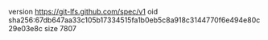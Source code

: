 version https://git-lfs.github.com/spec/v1
oid sha256:67db647aa33c105b17334515fa1b0eb5c8a918c3144770f6e494e80c29e03e8c
size 7807
